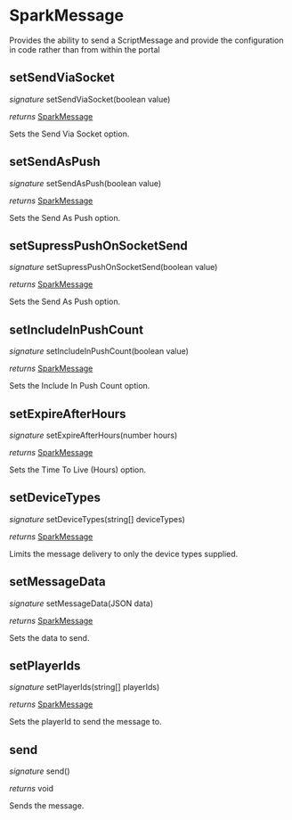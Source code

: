 # SparkMessage

Provides the ability to send a ScriptMessage and provide the configuration in code rather than from within the portal 


## setSendViaSocket
_signature_ setSendViaSocket(boolean value)</p>
_returns_ [SparkMessage](../Utils/SparkMessage.md)</p>
Sets the Send Via Socket option.

## setSendAsPush
_signature_ setSendAsPush(boolean value)</p>
_returns_ [SparkMessage](../Utils/SparkMessage.md)</p>
Sets the Send As Push option.

## setSupressPushOnSocketSend
_signature_ setSupressPushOnSocketSend(boolean value)</p>
_returns_ [SparkMessage](../Utils/SparkMessage.md)</p>
Sets the Send As Push option.

## setIncludeInPushCount
_signature_ setIncludeInPushCount(boolean value)</p>
_returns_ [SparkMessage](../Utils/SparkMessage.md)</p>
Sets the Include In Push Count option.

## setExpireAfterHours
_signature_ setExpireAfterHours(number hours)</p>
_returns_ [SparkMessage](../Utils/SparkMessage.md)</p>
Sets the Time To Live (Hours) option.

## setDeviceTypes
_signature_ setDeviceTypes(string[] deviceTypes)</p>
_returns_ [SparkMessage](../Utils/SparkMessage.md)</p>
Limits the message delivery to only the device types supplied.

## setMessageData
_signature_ setMessageData(JSON data)</p>
_returns_ [SparkMessage](../Utils/SparkMessage.md)</p>
Sets the data to send.

## setPlayerIds
_signature_ setPlayerIds(string[] playerIds)</p>
_returns_ [SparkMessage](../Utils/SparkMessage.md)</p>
Sets the playerId to send the message to.

## send
_signature_ send()</p>
_returns_ void</p>
Sends the message.

